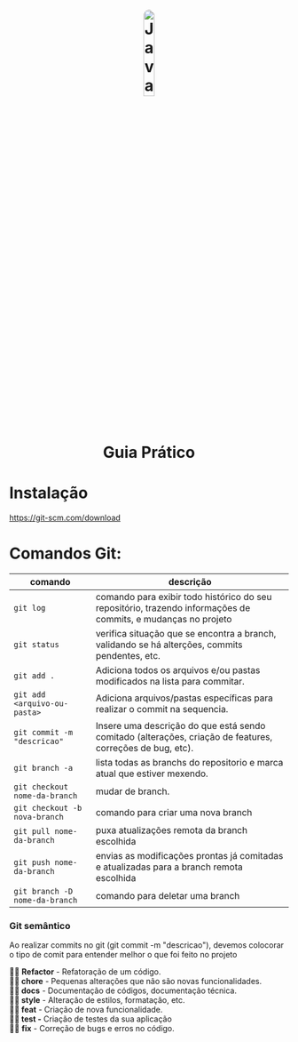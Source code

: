<h1 align="center">
    <img style="border-radius: 50%" alt="JavaScript" title="#estudosJs" src="https://fofxacademy.com/wp-content/uploads/2020/01/install-git-for-multiple-users.png" width='20%' align="center"/>
    <br>
    Guia Prático
</h1>

# Instalação 
https://git-scm.com/download

# Comandos Git:

|comando|descrição|
| ----------- | ----------- |
|`git log`|comando para exibir todo histórico do seu repositório, trazendo informações de commits, e mudanças no projeto|
|`git status`| verifica situação que se encontra a branch, validando se há alterções, commits pendentes, etc.|
|`git add .`| Adiciona todos os arquivos e/ou pastas modificados na lista para commitar.|
|`git add <arquivo-ou-pasta>`| Adiciona arquivos/pastas específicas para realizar o commit na sequencia.|
|`git commit -m "descricao"`| Insere uma descrição do que está sendo comitado (alterações, criação de features, correções de bug, etc).|
|`git branch -a`| lista todas as branchs do repositorio e marca atual que estiver mexendo.|
|`git checkout nome-da-branch`| mudar de branch.|
|`git checkout -b nova-branch`|comando para criar uma nova branch|
|`git pull nome-da-branch`| puxa atualizações remota da branch escolhida|
|`git push nome-da-branch`|envias as modificações prontas já comitadas e atualizadas para a branch remota escolhida|
|`git branch -D nome-da-branch`|comando para deletar uma branch|


### Git semântico
Ao realizar commits no git (git commit -m "descricao"), devemos colocorar o tipo de comit para entender melhor o que foi feito no projeto

**✍🏻** **Refactor** - Refatoração de um código. <br>
**✍🏻 chore** - Pequenas alterações que não são novas funcionalidades. <br>
**✍🏻 docs** - Documentação de códigos, documentação técnica. <br>
**✍🏻 style** - Alteração de estilos, formatação, etc. <br>
**✍🏻 feat** - Criação de nova funcionalidade. <br>
**✍🏻 test -** Criação de testes da sua aplicação <br>
**✍🏻** **fix** - Correção de bugs e erros no código.
